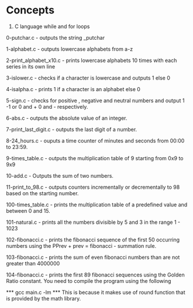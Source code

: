 # Concepts 
1. C language while and for loops

0-putchar.c - outputs the string _putchar

1-alphabet.c - outputs lowercase alphabets from a-z

2-print_alphabet_x10.c - prints lowercase alphabets 10 times with each series in its own line

3-islower.c - checks if a character is lowercase and outputs 1 else 0

4-isalpha.c - prints 1 if a character is an alphabet else 0

5-sign.c - checks for positive , negative and neutral numbers and output 1 -1 or 0 and + 0 and - respectively.

6-abs.c - outputs the absolute value of an integer.

7-print_last_digit.c - outputs the last digit of a number.

8-24_hours.c - ouputs a time counter of minutes and seconds from 00:00 to 23:59.

9-times_table.c - outputs the multiplication table of 9 starting from 0x9 to 9x9

10-add.c - Outputs the sum of two numbers.

11-print_to_98.c - outputs counters incrementally or decrementally to 98 based on the starting number.

100-times_table.c - prints the multiplication table of a predefined value and between 0 and 15.

101-natural.c - prints all the numbers divisible by 5 and 3 in the range 1 - 1023

102-fibonacci.c - prints the fibonacci sequence of the first 50 occurring numbers using the PPrev + prev = fibonacci - summation rule.

103-fibonacci.c - prints the sum of even fibonacci numbers than are not greater than 4000000

104-fibonacci.c - prints the first 89 fibonacci sequences using the Golden Ratio constant. You need to compile the program using the following 
 
*** gcc main.c -lm *** This is because it makes use of round function that is provided by the math library.
